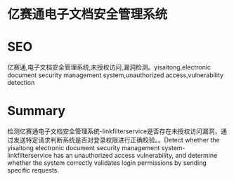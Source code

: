 # 亿赛通电子文档安全管理系统
# SEO
亿赛通,电子文档安全管理系统,未授权访问,漏洞检测。yisaitong,electronic document security management system,unauthorized access,vulnerability detection
# Summary
检测亿赛通电子文档安全管理系统-linkfilterservice是否存在未授权访问漏洞，通过发送特定请求判断系统是否对登录权限进行正确校验。。Detect whether the yisaitong electronic document security management system-linkfilterservice has an unauthorized access vulnerability, and determine whether the system correctly validates login permissions by sending specific requests.
